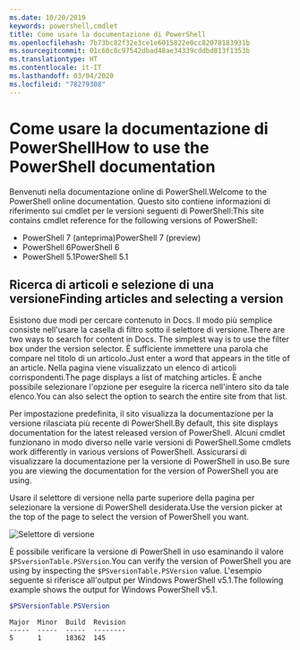 ```yaml
---
ms.date: 10/20/2019
keywords: powershell,cmdlet
title: Come usare la documentazione di PowerShell
ms.openlocfilehash: 7b73bc82f32e3ce1e6015822e0cc82078183931b
ms.sourcegitcommit: 01c60c0c97542dbad48ae34339cddbd813f1353b
ms.translationtype: HT
ms.contentlocale: it-IT
ms.lasthandoff: 03/04/2020
ms.locfileid: "78279308"
---
```

# <a name="how-to-use-the-powershell-documentation"></a><span data-ttu-id="3497f-103">Come usare la documentazione di PowerShell</span><span class="sxs-lookup"><span data-stu-id="3497f-103">How to use the PowerShell documentation</span></span>

<span data-ttu-id="3497f-104">Benvenuti nella documentazione online di PowerShell.</span><span class="sxs-lookup"><span data-stu-id="3497f-104">Welcome to the PowerShell online documentation.</span></span> <span data-ttu-id="3497f-105">Questo sito contiene informazioni di riferimento sui cmdlet per le versioni seguenti di PowerShell:</span><span class="sxs-lookup"><span data-stu-id="3497f-105">This site contains cmdlet reference for the following versions of PowerShell:</span></span>

- <span data-ttu-id="3497f-106">PowerShell 7 (anteprima)</span><span class="sxs-lookup"><span data-stu-id="3497f-106">PowerShell 7 (preview)</span></span>
- <span data-ttu-id="3497f-107">PowerShell 6</span><span class="sxs-lookup"><span data-stu-id="3497f-107">PowerShell 6</span></span>
- <span data-ttu-id="3497f-108">PowerShell 5.1</span><span class="sxs-lookup"><span data-stu-id="3497f-108">PowerShell 5.1</span></span>

## <a name="finding-articles-and-selecting-a-version"></a><span data-ttu-id="3497f-109">Ricerca di articoli e selezione di una versione</span><span class="sxs-lookup"><span data-stu-id="3497f-109">Finding articles and selecting a version</span></span>

<span data-ttu-id="3497f-110">Esistono due modi per cercare contenuto in Docs. Il modo più semplice consiste nell'usare la casella di filtro sotto il selettore di versione.</span><span class="sxs-lookup"><span data-stu-id="3497f-110">There are two ways to search for content in Docs. The simplest way is to use the filter box under the version selector.</span></span> <span data-ttu-id="3497f-111">È sufficiente immettere una parola che compare nel titolo di un articolo.</span><span class="sxs-lookup"><span data-stu-id="3497f-111">Just enter a word that appears in the title of an article.</span></span> <span data-ttu-id="3497f-112">Nella pagina viene visualizzato un elenco di articoli corrispondenti.</span><span class="sxs-lookup"><span data-stu-id="3497f-112">The page displays a list of matching articles.</span></span> <span data-ttu-id="3497f-113">È anche possibile selezionare l'opzione per eseguire la ricerca nell'intero sito da tale elenco.</span><span class="sxs-lookup"><span data-stu-id="3497f-113">You can also select the option to search the entire site from that list.</span></span>

<span data-ttu-id="3497f-114">Per impostazione predefinita, il sito visualizza la documentazione per la versione rilasciata più recente di PowerShell.</span><span class="sxs-lookup"><span data-stu-id="3497f-114">By default, this site displays documentation for the latest released version of PowerShell.</span></span> <span data-ttu-id="3497f-115">Alcuni cmdlet funzionano in modo diverso nelle varie versioni di PowerShell.</span><span class="sxs-lookup"><span data-stu-id="3497f-115">Some cmdlets work differently in various versions of PowerShell.</span></span> <span data-ttu-id="3497f-116">Assicurarsi di visualizzare la documentazione per la versione di PowerShell in uso.</span><span class="sxs-lookup"><span data-stu-id="3497f-116">Be sure you are viewing the documentation for the version of PowerShell you are using.</span></span>

<span data-ttu-id="3497f-117">Usare il selettore di versione nella parte superiore della pagina per selezionare la versione di PowerShell desiderata.</span><span class="sxs-lookup"><span data-stu-id="3497f-117">Use the version picker at the top of the page to select the version of PowerShell you want.</span></span>

![Selettore di versione](media/how-to-use-docs/version-search.gif)

<span data-ttu-id="3497f-119">È possibile verificare la versione di PowerShell in uso esaminando il valore `$PSversionTable.PSVersion`.</span><span class="sxs-lookup"><span data-stu-id="3497f-119">You can verify the version of PowerShell you are using by inspecting the `$PSversionTable.PSVersion` value.</span></span> <span data-ttu-id="3497f-120">L'esempio seguente si riferisce all'output per Windows PowerShell v5.1.</span><span class="sxs-lookup"><span data-stu-id="3497f-120">The following example shows the output for Windows PowerShell v5.1.</span></span>

```powershell
$PSVersionTable.PSVersion
```

```Output
Major  Minor  Build  Revision
-----  -----  -----  --------
5      1      18362  145
```

